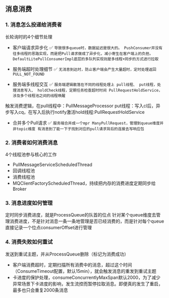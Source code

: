 ## 消息消费

### 1. 消息怎么投递给消费者
 长轮询时的4个细节处理

- 客户端请求异步化 ✅
`
导致很多queue时，数据延迟是很大的。
PushConsumer并没有往多线程的思路实现，而是把Pull请求做成了异步化，减小寄生在客户端上的负担。DefaultLitePullConsumerImpl底层的多队列实现则是多线程+同步的方式进行拉取
`

- 服务端超时处理细节 ✅
`
无消息到达时，防止客户端会产生大量超时，定时处理返回PULL_NOT_FOUND
`
 
- 服务端多线程交互 ✅
`
  服务端逻辑散落在不同的线程处理上
pull线程、
put线程，处理消息写入、
holdCheck线程，定期任务检查超时时间
PullRequestHoldService，涉及多个线程池之间的线程唤醒
`

触发消费逻辑，在pull线程中：PullMessageProcessor
put线程：写入cl后，异步写入cq，在写入后执行notify激活hold线程:PullRequestHoldService


- 合并多个Pull请求 ✅
`
 服务端合并成一个mpr ManyPullRequest，管理到queue维度并非topic维度
 有消息到了能一下子找到对应的pull请求背后的连接去写响应包
`

### 2. 消费者如何消费消息

4个线程池参与核心的工作
- PullMessageServiceScheduledThread
- 回调线程池
- 消费线程池
- MQClientFactoryScheduledThread，持续把内存的消费进度定期同步给Broker

### 3. 消息进度如何管理
定时同步消费进度，就是ProcessQueue的队首的位点
针对某个queue维度去管理消费进度，不是针对消息一条一条地管理是否已经消费的，而是针对每个queue直接记录一个位点consumerOffset进行管理

### 4. 消费失败如何重试
发送到重试主题，并从ProcessQueue删除（标记为消费成功）
- 客户端消费超时，定期扫描所有消费中的消息，超过这个时间（ConsumeTimeout配置，默认15min），就会触发消息的重发到重试主题
- 卡进度的保护处理，consumeConcurrentlyMaxSpan默认2000，为了减少异常场景下卡进度的影响，发生流控而暂停拉取消息。即便真的发生了重启，最多也只会重复2000条消息

